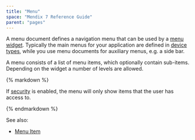 ```yaml
---
title: "Menu"
space: "Mendix 7 Reference Guide"
parent: "pages"
---
```



A menu document defines a navigation menu that can be used by a [menu widget](menu-widgets). Typically the main menus for your application are defined in [device types](desktop-profile), while you use menu documents for auxiliary menus, e.g. a side bar.

A menu consists of a list of menu items, which optionally contain sub-items. Depending on the widget a number of levels are allowed.

<div class="alert alert-info">{% markdown %}

If [security](project-security) is enabled, the menu will only show items that the user has access to.

{% endmarkdown %}</div>

See also:

*   [Menu Item](menu-item)
